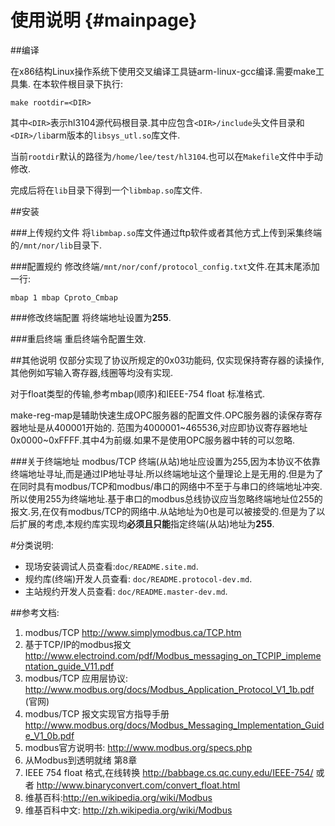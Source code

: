 使用说明 {#mainpage}
=======

##编译

在x86结构Linux操作系统下使用交叉编译工具链arm-linux-gcc编译.需要make工具集.
在本软件根目录下执行:

	make rootdir=<DIR>

其中`<DIR>`表示hl3104源代码根目录.其中应包含`<DIR>/include`头文件目录和`<DIR>/lib`arm版本的`libsys_utl.so`库文件.

当前`rootdir`默认的路径为`/home/lee/test/hl3104`.也可以在`Makefile`文件中手动修改.

完成后将在`lib`目录下得到一个`libmbap.so`库文件.

##安装

###上传规约文件
将`libmbap.so`库文件通过ftp软件或者其他方式上传到采集终端的`/mnt/nor/lib`目录下.

###配置规约
修改终端`/mnt/nor/conf/protocol_config.txt`文件.在其末尾添加一行:

	mbap 1 mbap Cproto_Cmbap

###修改终端配置
将终端地址设置为**255**.

###重启终端
重启终端令配置生效.

##其他说明
仅部分实现了协议所规定的0x03功能码,
仅实现保持寄存器的读操作,其他例如写输入寄存器,线圈等均没有实现.

对于float类型的传输,参考mbap(顺序)和IEEE-754 float 标准格式.

make-reg-map是辅助快速生成OPC服务器的配置文件.OPC服务器的读保存寄存器地址是从400001开始的.
范围为4000001~465536,对应即协议寄存器地址0x0000~0xFFFF.其中4为前缀.如果不是使用OPC服务器中转的可以忽略.

###关于终端地址
modbus/TCP 终端(从站)地址应设置为255,因为本协议不依靠终端地址寻址,而是通过IP地址寻址.所以终端地址这个量理论上是无用的.但是为了在同时具有modbus/TCP和modbus/串口的网络中不至于与串口的终端地址冲突.所以使用255为终端地址.基于串口的modbus总线协议应当忽略终端地址位255的报文.另,在仅有modbus/TCP的网络中.从站地址为0也是可以被接受的.但是为了以后扩展的考虑,本规约库实现均**必须且只能**指定终端(从站)地址为**255**.

#分类说明:
* 现场安装调试人员查看:`doc/README.site.md`.
* 规约库(终端)开发人员查看: `doc/README.protocol-dev.md`.
* 主站规约开发人员查看: `doc/README.master-dev.md`.

##参考文档:
1. modbus/TCP <http://www.simplymodbus.ca/TCP.htm>
2. 基于TCP/IP的modbus报文 <http://www.electroind.com/pdf/Modbus_messaging_on_TCPIP_implementation_guide_V11.pdf>
3. modbus/TCP 应用层协议: <http://www.modbus.org/docs/Modbus_Application_Protocol_V1_1b.pdf> (官网)
4. modbus/TCP 报文实现官方指导手册 <http://www.modbus.org/docs/Modbus_Messaging_Implementation_Guide_V1_0b.pdf>
5. modbus官方说明书: <http://www.modbus.org/specs.php> 
6. 从Modbus到透明就绪  第8章
7. IEEE 754 float 格式,在线转换 <http://babbage.cs.qc.cuny.edu/IEEE-754/> 或者 <http://www.binaryconvert.com/convert_float.html>
8. 维基百科:<http://en.wikipedia.org/wiki/Modbus>
9. 维基百科中文: <http://zh.wikipedia.org/wiki/Modbus>


